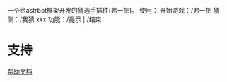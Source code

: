一个给astrbot框架开发的猜选手插件(弗一把)。
使用：
开始游戏：/弗一把
猜测：/我猜 xxx
功能：/提示 | /结束

# 支持

[帮助文档](https://astrbot.app)
